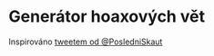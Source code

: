# Generátor hoaxových vět

Inspirováno [tweetem od @PosledniSkaut](https://twitter.com/Posledniskaut/status/1109755950729179136)
